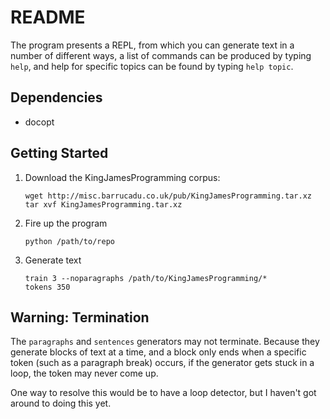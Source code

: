 README
======

The program presents a REPL, from which you can generate text in a
number of different ways, a list of commands can be produced by typing
`help`, and help for specific topics can be found by typing `help
topic`.

Dependencies
------------

 - docopt

Getting Started
---------------

1. Download the KingJamesProgramming corpus:

    ````
    wget http://misc.barrucadu.co.uk/pub/KingJamesProgramming.tar.xz
    tar xvf KingJamesProgramming.tar.xz
    ````

2. Fire up the program

    ````
    python /path/to/repo
    ````

3. Generate text

    ````
    train 3 --noparagraphs /path/to/KingJamesProgramming/*
    tokens 350
    ````

Warning: Termination
--------------------

The `paragraphs` and `sentences` generators may not terminate. Because
they generate blocks of text at a time, and a block only ends when a
specific token (such as a paragraph break) occurs, if the generator
gets stuck in a loop, the token may never come up.

One way to resolve this would be to have a loop detector, but I
haven't got around to doing this yet.
